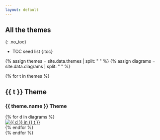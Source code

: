```yaml
---
layout: default
---
```

## All the themes
{: .no_toc}

* TOC seed list
{:toc}

{% assign themes = site.data.themes | split: " " %}
{% assign diagrams = site.data.diagrams | split: " " %}

{% for t in themes %}
## {{ t }} Theme
### {{ theme.name }} Theme
<div class ="image-gallery">
{% for d in diagrams %}
  <div class="box">
    <a href="../gallery/img/{{ d }}-{{ t }}.svg">
      <img src="../gallery/img/{{ d }}-{{ t }}.svg " alt="{{ d }} in {{ t }}"  class="img-gallery" />
    </a>
  </div>
{% endfor %}
</div>
{% endfor %}
